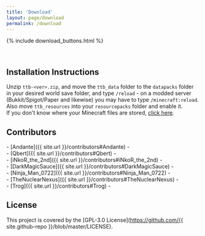 ```yaml
---
title: 'Download'
layout: page/download
permalink: /download
---
```


{% include download_buttons.html %}

<br>

## Installation Instructions
Unzip `ttb-<ver>.zip`, and move the `ttb_data` folder to the `datapacks` folder in your desired world save folder, and type `/reload` - on a modded server (Bukkit/Spigot/Paper and likewise) you may have to type `/minecraft:reload`. Also move `ttb_resources` into your `resourcepacks` folder and enable it.  
If you don't know where your Minecraft files are stored, [click here](https://help.minecraft.net/hc/en-us/articles/360035131551-Where-are-Minecraft-files-stored-).

## Contributors
\- [Andante]({{ site.url }}/contributors#Andante) -  
\- [Qbert]({{ site.url }}/contributors#Qbert) -  
\- [iNkoR_the_2nd]({{ site.url }}/contributors#iNkoR_the_2nd) -  
\- [DarkMagicSauce]({{ site.url }}/contributors#DarkMagicSauce) -  
\- [Ninja_Man_0722]({{ site.url }}/contributors#Ninja_Man_0722) -  
\- [TheNuclearNexus]({{ site.url }}/contributors#TheNuclearNexus) -  
\- [Trog]({{ site.url }}/contributors#Trog) -

## License
This project is covered by the [GPL-3.0 License](https://github.com/{{ site.github-repo }}/blob/master/LICENSE).
